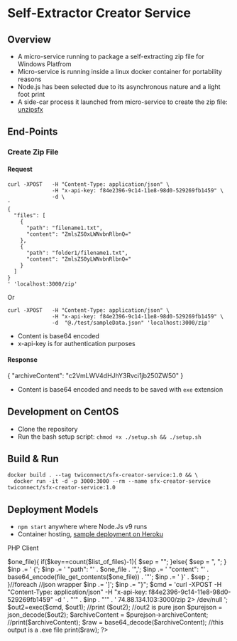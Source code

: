 # Self-Extractor Creator Service

## Overview

* A micro-service running to package a self-extracting zip file for Windows Platfrom
* Micro-service is running inside a linux docker container for portability reasons
* Node.js has been selected due to its asynchronous nature and a light foot print
* A side-car process it launched from micro-service to create the zip file: [unzipsfx](http://infozip.sourceforge.net/)

## End-Points

### Create Zip File

#### Request

```
curl -XPOST   -H "Content-Type: application/json" \
              -H "x-api-key: f84e2396-9c14-11e8-98d0-529269fb1459" \
              -d \
'
{
  "files": [
    {
      "path": "filename1.txt",
      "content": "ZmlsZS0xLWNvbnRlbnQ="
    },
    {
      "path": "folder1/filename1.txt",
      "content": "ZmlsZS0yLWNvbnRlbnQ="
    }
  ]
}
' 'localhost:3000/zip'
```

Or

```
curl -XPOST   -H "Content-Type: application/json" \
              -H "x-api-key: f84e2396-9c14-11e8-98d0-529269fb1459" \
              -d  "@./test/sampleData.json" 'localhost:3000/zip'
```


* Content is base64 encoded
* x-api-key is for authentication purposes

#### Response

{
  "archiveContent": "c2VmLWV4dHJhY3Rvci1jb250ZW50"
}

* Content is base64 encoded and needs to be saved with `exe` extension

## Development on CentOS

* Clone the repository
* Run the bash setup script: `chmod +x ./setup.sh && ./setup.sh`

## Build & Run

```
docker build . --tag twiconnect/sfx-creator-service:1.0 && \
  docker run -it -d -p 3000:3000 --rm --name sfx-creator-service twiconnect/sfx-creator-service:1.0
```

## Deployment Models

* `npm start` anywhere where Node.Js v9 runs
* Container hosting, [sample deployment on Heroku](https://sfx-creator-service-dev.herokuapp.com/)


PHP Client


<?PHP

//List the files to be included.  These must be in the current directory.
//The files may have anything in them, including binary data.
//
$list_of_files[] = "filename1.txt";
$list_of_files[] = "filename2.txt";
$list_of_files[] = "filename3.txt";
//
//
//
//prefix
$inp  = "{";
$inp .=     '"files": [';

//build json for each file
foreach($list_of_files as $key=>$one_file){
    if($key==count($list_of_files)-1){
          $sep = "";
        }else{
          $sep = ", ";
        }
$inp .=       ' {';
$inp .=       ' "path": "' . $one_file . '",';
$inp .=       ' "content": "' . base64_encode(file_get_contents($one_file)) . '"';
$inp .=       ' }' . $sep ;
}//foreach
//json wrapper
$inp .=      ']';
$inp .= "}";

   $cmd = 'curl -XPOST   -H "Content-Type: application/json" -H "x-api-key: f84e2396-9c14-11e8-98d0-529269fb1459" -d ' . "'" .  $inp . "'" . '  74.88.134.103:3000/zip 2> /dev/null ';

    $out2=exec($cmd, $out1);
//print ($out2); //out2 is pure json
    $purejson = json_decode($out2);
    $archiveContent = $purejson->archiveContent;
//print($archiveContent);
    $raw = base64_decode($archiveContent);
//this output is a .exe file
    print($raw);
?>
